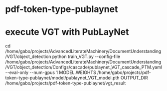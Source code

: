 # pdf-token-type-publaynet


# execute VGT with PubLayNet

cd /home/gabo/projects/AdvancedLiterateMachinery/DocumentUnderstanding/VGT/object_detection
python train_VGT.py --config-file /home/gabo/projects/AdvancedLiterateMachinery/DocumentUnderstanding/VGT/object_detection/Configs/cascade/publaynet_VGT_cascade_PTM.yaml --eval-only --num-gpus 1 MODEL.WEIGHTS /home/gabo/projects/pdf-token-type-publaynet/model/publaynet_VGT_model.pth OUTPUT_DIR /home/gabo/projects/pdf-token-type-publaynet/vgt_result
